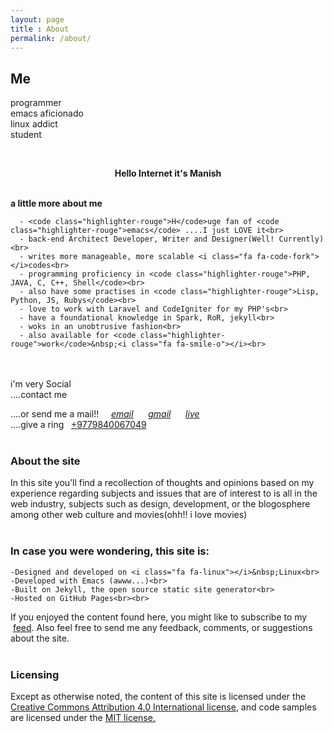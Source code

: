 ```yaml
---
layout: page
title : About
permalink: /about/
---
```


<h2>Me</h2>
<p>programmer<br>emacs aficionado<br>linux addict<br>student<br></p>
<br>
<center><p ><strong><span class="manual">Hello Internet it's</span> Manish</strong></p></center>
<br>
<div class="manual-post">
  <div class="manual manual-title">
  <strong>a little more about me</strong>
  </div>
<p>  <div class="manual-content">

      
      - <code class="highlighter-rouge">H</code>uge fan of <code class="highlighter-rouge">emacs</code> ....I just LOVE it<br>
      - back-end Architect Developer, Writer and Designer(Well! Currently)<br>
      - writes more manageable, more scalable <i class="fa fa-code-fork"></i>codes<br>
      - programming proficiency in <code class="highlighter-rouge">PHP, JAVA, C, C++, Shell</code><br>
      - also have some practises in <code class="highlighter-rouge">Lisp, Python, JS, Rubys</code><br>
      - love to work with Laravel and CodeIgniter for my PHP's<br>
      - have a foundational knowledge in Spark, RoR, jekyll<br>
      - woks in an unobtrusive fashion<br>
      - also available for <code class="highlighter-rouge">work</code>&nbsp;<i class="fa fa-smile-o"></i><br>



  </div><br><br>
  i'm very Social<br>
  ....contact me&nbsp; &nbsp;
  <a href="http://github.com/manishmarahatta"><i class="fa fa-github"></i></a>&nbsp; &nbsp; 
  <a href="https://bitbucket.org/manishmarahatta/"><i class="fa fa-bitbucket"></i></a>&nbsp; &nbsp; 
  <a href="http://facebook.com/manish.biohazard"><i class="fa fa-facebook"></i></a>&nbsp; &nbsp; 
  <a href="http://twitter.com/MMarahatta"><i class="fa fa-twitter"></i></a>&nbsp; &nbsp; 
  <a href="http://instagram.com/marahattamanish"><i class="fa fa-instagram"></i></a>&nbsp; &nbsp; 
  <a href="https://plus.google.com/+ManishMarahatta"><i class="fa fa-google-plus"></i></a>&nbsp; &nbsp; 
  <a href="https://np.linkedin.com/in/manish-marahatta-137591b5"><i class="fa fa-linkedin"></i></a>&nbsp; &nbsp; 
  <a href="https://www.pinterest.com/manishmarahatta"><i class="fa fa-pinterest"></i></a>&nbsp; &nbsp; 
  <a href="https://www.tumblr.com/blog/mmarahatta"><i class="fa fa-tumblr"></i></a>&nbsp; &nbsp; 
  <a href="https://medium.com/@manishmarahatta"><i class="fa fa-medium"></i></a>&nbsp; &nbsp; 
  <a href="#"><i class="fa fa-key"></i></a>&nbsp; &nbsp; 
  <a href="https://www.coinbase.com/manishmarahatta"><i class="fa fa-bitcoin"></i></a>&nbsp; &nbsp; 
  <a href="skype:ma-nish?call"><i class="fa fa-skype"></i></a>&nbsp; &nbsp; 
  <a href="http://stackexchange.com/users/6066133/manish-marahatta"><i class="fa fa-stack-exchange"></i></a>&nbsp; &nbsp; 
  <a href="http://stackoverflow.com/users/4736335/manish-marahatta"><i class="fa fa-stack-overflow"></i></a>&nbsp; &nbsp; 
  <a href="https://angel.co/mmarahatta"><i class="fa fa-angellist"></i></a>&nbsp; &nbsp; 
  <a href="https://dribbble.com/MMarahatta"><i class="fa fa-dribbble"></i></a>&nbsp; &nbsp; 
  <a href="http://digg.com/u/manishmarahatta"><i class="fa fa-digg"></i></a>&nbsp; &nbsp; 
  <a href="https://trello.com/manishmarahatta"><i class="fa fa-trello"></i></a>&nbsp; &nbsp; &nbsp;
  <br>



  ....or send me a mail!!&nbsp; &nbsp; &nbsp;<a href="mailto:me@manishmarahatta.com.np"><i class="fa fa-envelope">email</i></a>&nbsp; &nbsp; &nbsp;
  <a href="mailto:manishmarahatta1996@gmail.com"><i class="fa fa-envelope">gmail</i></a>&nbsp; &nbsp; &nbsp;
  <a href="mailto:marahattamanish1996@live.com"><i class="fa fa-envelope">live</i></a>&nbsp; &nbsp; &nbsp;<br>
  ....give a ring &nbsp;<i class="fa fa-mobile-phone"></i>&nbsp;<a href="tel:+9779840067049">+9779840067049</a><br><br>
<h3>About the site</h3>

In this site you’ll find a recollection of thoughts and opinions based on my experience regarding subjects and issues that are of interest to is all in the web industry, subjects such as design, development, or the blogosphere among other web culture and movies(ohh!! i love movies)<br><br>

<h3>In case you were wondering, this site is:</h3>

    -Designed and developed on <i class="fa fa-linux"></i>&nbsp;Linux<br>
    -Developed with Emacs (awww...)<br>
    -Built on Jekyll, the open source static site generator<br>
    -Hosted on GitHub Pages<br><br>

If you enjoyed the content found here, you might like to subscribe to my <i class="fa fa-feed"></i>&nbsp;<a href="/feed.xml">feed</a>. Also feel free to send me any feedback, comments, or suggestions about the site.<br><br>

<h3>Licensing</h3>

Except as otherwise noted, the content of this site is licensed under the<a href="https://creativecommons.org/licenses/by/4.0/"> Creative Commons Attribution 4.0 International license</a>, and code samples are licensed under the <a href="/LICENSE.txt">MIT license.</a>
</p>
</div>
